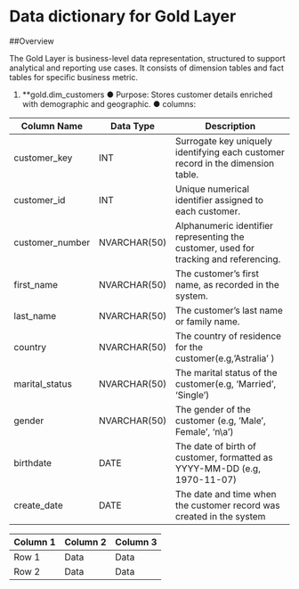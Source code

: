 # Data dictionary for Gold Layer

##Overview

The Gold Layer is business-level data representation, structured to support analytical and
reporting use cases. It consists of dimension tables and fact tables for specific business
metric.

1. **gold.dim_customers
● Purpose: Stores customer details enriched with demographic and geographic.
● columns:

|Column Name | Data Type | Description|
|----------- |-----------|------------|
|customer_key | INT | Surrogate key uniquely identifying each customer record in the dimension table.|
|customer_id  | INT | Unique numerical identifier assigned to each customer.|
|customer_number | NVARCHAR(50) | Alphanumeric identifier representing the customer, used for tracking and referencing.|
|first_name | NVARCHAR(50) | The customer’s first name, as recorded in the system.|
|last_name | NVARCHAR(50) | The customer’s last name or family name.|
|country | NVARCHAR(50) | The country of residence for the customer(e.g,’Astralia’ )|
|marital_status | NVARCHAR(50) | The marital status of the customer(e.g, ‘Married’, ‘Single’)|
|gender | NVARCHAR(50) | The gender of the customer (e.g, ’Male’, Female’, ‘n\a’)|
|birthdate | DATE | The date of birth of customer, formatted as YYYY-MM-DD (e.g, 1970-11-07)|
|create_date | DATE | The date and time when the customer record was created in the system|


| Column 1 | Column 2 | Column 3 |
|----------|----------|----------|
| Row 1    | Data     | Data     |
| Row 2    | Data     | Data     |

